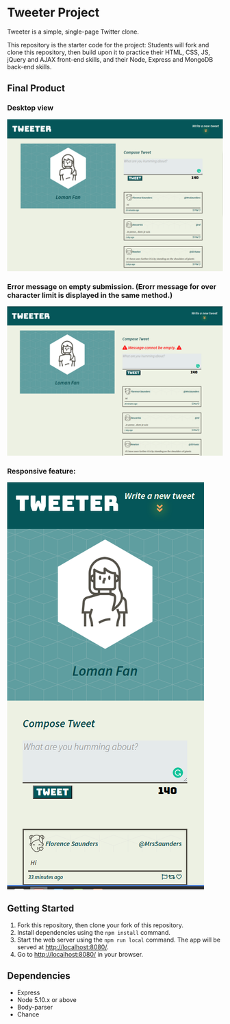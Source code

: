 # Tweeter Project

Tweeter is a simple, single-page Twitter clone.

This repository is the starter code for the project: Students will fork and clone this repository, then build upon it to practice their HTML, CSS, JS, jQuery and AJAX front-end skills, and their Node, Express and MongoDB back-end skills.

## Final Product

### Desktop view
![Desktop view & error message displays when submitting over 140-character limit.](https://github.com/Lomanfan/tweeter/blob/master/doc/desktopView.png)

### Error message on empty submission. (Erorr message for over character limit is displayed in the same method.)
![Error message displays](https://github.com/Lomanfan/tweeter/blob/master/doc/errorMsgs.png)

### Responsive feature:
![Responsive feature:](https://github.com/Lomanfan/tweeter/blob/master/doc/responsiveCapture.png)

## Getting Started

1. Fork this repository, then clone your fork of this repository.
2. Install dependencies using the `npm install` command.
3. Start the web server using the `npm run local` command. The app will be served at <http://localhost:8080/>.
4. Go to <http://localhost:8080/> in your browser.


## Dependencies

- Express
- Node 5.10.x or above
- Body-parser
- Chance
